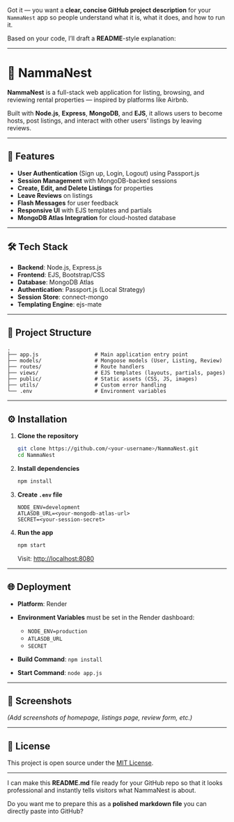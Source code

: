 Got it — you want a **clear, concise GitHub project description** for your `NammaNest` app so people understand what it is, what it does, and how to run it.

Based on your code, I’ll draft a **README**-style explanation:

---

# 🏡 NammaNest

**NammaNest** is a full-stack web application for listing, browsing, and reviewing rental properties — inspired by platforms like Airbnb.

Built with **Node.js**, **Express**, **MongoDB**, and **EJS**, it allows users to become hosts, post listings, and interact with other users' listings by leaving reviews.

---

## 🚀 Features

* **User Authentication** (Sign up, Login, Logout) using Passport.js
* **Session Management** with MongoDB-backed sessions
* **Create, Edit, and Delete Listings** for properties
* **Leave Reviews** on listings
* **Flash Messages** for user feedback
* **Responsive UI** with EJS templates and partials
* **MongoDB Atlas Integration** for cloud-hosted database

---

## 🛠️ Tech Stack

* **Backend**: Node.js, Express.js
* **Frontend**: EJS, Bootstrap/CSS
* **Database**: MongoDB Atlas
* **Authentication**: Passport.js (Local Strategy)
* **Session Store**: connect-mongo
* **Templating Engine**: ejs-mate

---

## 📂 Project Structure

```
.
├── app.js                  # Main application entry point
├── models/                 # Mongoose models (User, Listing, Review)
├── routes/                 # Route handlers
├── views/                  # EJS templates (layouts, partials, pages)
├── public/                 # Static assets (CSS, JS, images)
├── utils/                  # Custom error handling
└── .env                    # Environment variables
```

---

## ⚙️ Installation

1. **Clone the repository**

   ```bash
   git clone https://github.com/<your-username>/NammaNest.git
   cd NammaNest
   ```

2. **Install dependencies**

   ```bash
   npm install
   ```

3. **Create `.env` file**

   ```env
   NODE_ENV=development
   ATLASDB_URL=<your-mongodb-atlas-url>
   SECRET=<your-session-secret>
   ```

4. **Run the app**

   ```bash
   npm start
   ```

   Visit: [http://localhost:8080](http://localhost:8080)

---

## 🌐 Deployment

* **Platform**: Render
* **Environment Variables** must be set in the Render dashboard:

  * `NODE_ENV=production`
  * `ATLASDB_URL`
  * `SECRET`
* **Build Command**: `npm install`
* **Start Command**: `node app.js`

---

## 📸 Screenshots

*(Add screenshots of homepage, listings page, review form, etc.)*

---

## 📜 License

This project is open source under the [MIT License](LICENSE).

---

I can make this **README.md** file ready for your GitHub repo so that it looks professional and instantly tells visitors what NammaNest is about.

Do you want me to prepare this as a **polished markdown file** you can directly paste into GitHub?
